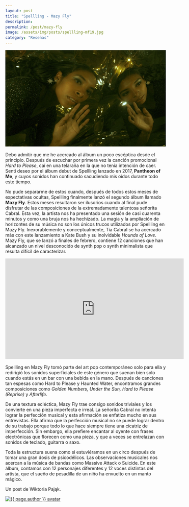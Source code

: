 ```yaml
---
layout: post
title: "Spellling - Mazy Fly"
description:
permalink: /post/mazy-fly
image: /assets/img/posts/spellling-mf19.jpg
category: "Reseñas"
---
```


![Spellling](/assets/img/posts/spellling.jpg)

Debo admitir que me he acercado al álbum un poco escéptica desde el principio. Después de escuchar por primera vez la canción promocional *Hard to Please*, caí en una telaraña en la que no tenía intención de caer. Sentí deseo por el álbum debut de Spellling lanzado en 2017, **Pantheon of Me**, y cuyos sonidos han continuado sacudiendo mis oídos durante todo este tiempo.

No pude separarme de estos cuando, después de todos estos meses de expectativas ocultas, Spellling finalmente lanzó el segundo álbum llamado **Mazy Fly**. Estos meses resultaron ser ilusorios cuando al final pude disfrutar de las composiciones de la extremadamente talentosa señorita Cabral. Esta vez, la artista nos ha presentado una sesión de casi cuarenta minutos y como una bruja nos ha hechizado. La magia y la ampliación de horizontes de su música no son los únicos trucos utilizados por Spellling en Mazy Fly. Inexorablemente y conceptualmente, Tia Cabral se ha acercado más con este lanzamiento a Kate Bush y su inolvidable *Hounds of Love*. Mazy Fly, que se lanzó a finales de febrero, contiene 12 canciones que han alcanzado un nivel desconocido de synth pop o synth minimalista que resulta difícil de caracterizar.

<iframe class="embedded" width="560" height="315" src="https://www.youtube.com/embed/Dz2Fzs9po9Q" frameborder="0" allow="accelerometer; autoplay; encrypted-media; gyroscope; picture-in-picture" allowfullscreen></iframe>

Spellling en Mazy Fly tomó parte del art pop contemporáneo solo para ella y redirigió los sonidos superficiales de este género que suenan bien solo cuando estás en un bar con una bebida en la mano. Después de canciones tan espesas como Hard to Please y Haunted Water, encontramos grandes composiciones como *Golden Numbers, Under the Sun, Hard to Please (Reprise)* y *Afterlife*.

De una textura ecléctica, Mazy Fly trae consigo sonidos triviales y los convierte en una pieza imperfecta e irreal. La señorita Cabral no intenta lograr la perfección musical y esta afirmación se enfatiza mucho en sus entrevistas. Ella afirma que la perfección musical no se puede lograr dentro de su trabajo porque todo lo que hace siempre tiene una cicatriz de imperfección. Sin embargo, ella prefiere encantar al oyente con frases electrónicas que florecen como una pieza, y que a veces se entrelazan con sonidos de teclado, guitarra o saxo.

Toda la estructura suena como si estuviéramos en un circo después de tomar una gran dosis de psicodélicos. Las observaciones musicales nos acercan a la música de bandas como Massive Attack o Suicide. En este álbum, contamos con 12 personajes diferentes y 12 voces distintas del artista, que el sueño de pesadilla de un niño ha envuelto en un manto mágico.

<div class="post-footer">
    <p>Un post de Wiktoria Pająk.</p>
    <a href="https://tranzytrustykalny.tumblr.com" target="_blank"><img class="author-image" src="/assets/img/authors/Wiktoria Pająk.jpg" alt="{{ page.author }} avatar" /></a>
</div>